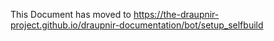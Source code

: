 This Document has moved to https://the-draupnir-project.github.io/draupnir-documentation/bot/setup_selfbuild
